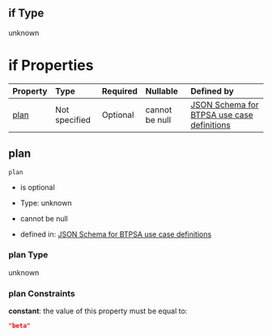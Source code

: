 ## if Type

unknown

# if Properties

| Property      | Type          | Required | Nullable       | Defined by                                                                                                                                                                                                                                  |
| :------------ | :------------ | :------- | :------------- | :------------------------------------------------------------------------------------------------------------------------------------------------------------------------------------------------------------------------------------------ |
| [plan](#plan) | Not specified | Optional | cannot be null | [JSON Schema for BTPSA use case definitions](btpsa-usecase-properties-services-items-allof-1-then-allof-96-then-allof-0-if-properties-plan.md "undefined#/properties/services/items/allOf/1/then/allOf/96/then/allOf/0/if/properties/plan") |

## plan



`plan`

*   is optional

*   Type: unknown

*   cannot be null

*   defined in: [JSON Schema for BTPSA use case definitions](btpsa-usecase-properties-services-items-allof-1-then-allof-96-then-allof-0-if-properties-plan.md "undefined#/properties/services/items/allOf/1/then/allOf/96/then/allOf/0/if/properties/plan")

### plan Type

unknown

### plan Constraints

**constant**: the value of this property must be equal to:

```json
"beta"
```
